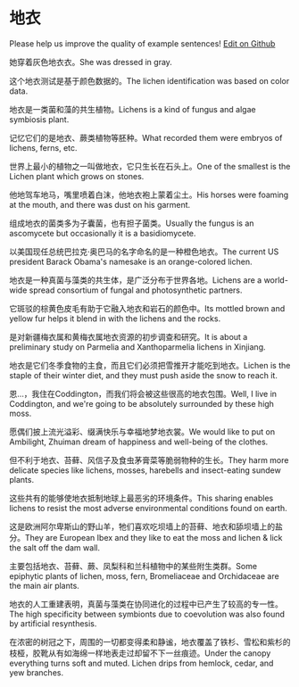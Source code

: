 # 地衣

Please help us improve the quality of example sentences! [Edit on Github](https://github.com/jiyushe/jiyu-example-sentence-source/blob/main/chinese/diyi.md)

<p><span class="chinese">她穿着灰色地衣衣。</span><span class="english">She was dressed in gray.</span></p>

<p><span class="chinese">这个地衣测试是基于颜色数据的。</span><span class="english">The lichen identification was based on color data.</span></p>

<p><span class="chinese">地衣是一类菌和藻的共生植物。</span><span class="english">Lichens is a kind of fungus and algae symbiosis plant.</span></p>

<p><span class="chinese">记忆它们的是地衣、蕨类植物等胚种。</span><span class="english">What recorded them were embryos of lichens, ferns, etc.</span></p>

<p><span class="chinese">世界上最小的植物之一叫做地衣，它只生长在石头上。</span><span class="english">One of the smallest is the Lichen plant which grows on stones.</span></p>

<p><span class="chinese">他地驾车地马，嘴里喷着白沫，他地衣袍上蒙着尘土。</span><span class="english">His horses were foaming at the mouth, and there was dust on his garment.</span></p>

<p><span class="chinese">组成地衣的菌类多为子囊菌，也有担子菌类。</span><span class="english">Usually the fungus is an ascomycete but occasionally it is a basidiomycete.</span></p>

<p><span class="chinese">以美国现任总统巴拉克·奥巴马的名字命名的是一种橙色地衣。</span><span class="english">The current US president Barack Obama's namesake is an orange-colored lichen.</span></p>

<p><span class="chinese">地衣是一种真菌与藻类的共生体，是广泛分布于世界各地。</span><span class="english">Lichens are a world-wide spread consortium of fungal and photosynthetic partners.</span></p>

<p><span class="chinese">它斑驳的棕黄色皮毛有助于它融入地衣和岩石的颜色中。</span><span class="english">Its mottled brown and yellow fur helps it blend in with the lichens and the rocks.</span></p>

<p><span class="chinese">是对新疆梅衣属和黄梅衣属地衣资源的初步调查和研究。</span><span class="english">It is about a preliminary study on Parmelia and Xanthoparmelia lichens in Xinjiang.</span></p>

<p><span class="chinese">地衣是它们冬季食物的主食，而且它们必须把雪推开才能吃到地衣。</span><span class="english">Lichen is the staple of their winter diet, and they must push aside the snow to reach it.</span></p>

<p><span class="chinese">恩…，我住在Coddington，而我们将会被这些很高的地衣包围。</span><span class="english">Well, I live in Coddington, and we're going to be absolutely surrounded by these high moss.</span></p>

<p><span class="chinese">愿偶们披上流光溢彩、缀满快乐与幸福地梦地衣裳。</span><span class="english">We would like to put on Ambilight, Zhuiman dream of happiness and well-being of the clothes.</span></p>

<p><span class="chinese">但不利于地衣、苔藓、风信子及食虫茅膏菜等脆弱物种的生长。</span><span class="english">They harm more delicate species like lichens, mosses, harebells and insect-eating sundew plants.</span></p>

<p><span class="chinese">这些共有的能够使地衣抵制地球上最恶劣的环境条件。</span><span class="english">This sharing enables lichens to resist the most adverse environmental conditions found on earth.</span></p>

<p><span class="chinese">这是欧洲阿尔卑斯山的野山羊，牠们喜欢吃坝墙上的苔藓、地衣和舔坝墙上的盐分。</span><span class="english">They are European Ibex and they like to eat the moss and lichen & lick the salt off the dam wall.</span></p>

<p><span class="chinese">主要包括地衣、苔藓、蕨、凤梨科和兰科植物中的某些附生类群。</span><span class="english">Some epiphytic plants of lichen, moss, fern, Bromeliaceae and Orchidaceae are the main air plants.</span></p>

<p><span class="chinese">地衣的人工重建表明，真菌与藻类在协同进化的过程中已产生了较高的专一性。</span><span class="english">The high specificity between symbionts due to coevolution was also found by artificial resynthesis.</span></p>

<p><span class="chinese">在浓密的树冠之下，周围的一切都变得柔和静谧，地衣覆盖了铁杉、雪松和紫杉的枝桠，胶靴从有如海绵一样地表走过却留不下一丝痕迹。</span><span class="english">Under the canopy everything turns soft and muted. Lichen drips from hemlock, cedar, and yew branches.</span></p>

